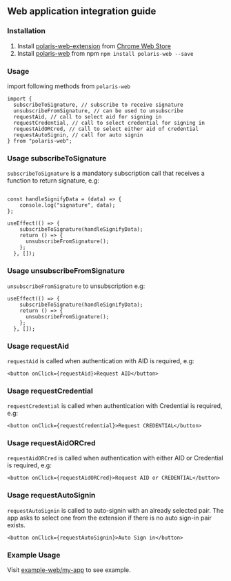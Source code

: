 ## Web application integration guide

### Installation

1. Install [polaris-web-extension](FUTURE_DEPLOYED_EXTENSION_LINK) from [Chrome Web Store](https://chromewebstore.google.com/category/extensions)
2. Install [polaris-web](https://www.npmjs.com/package/polaris-web) from npm
`npm install polaris-web --save`

### Usage
import following methods from `polaris-web`

```
import {
  subscribeToSignature, // subscribe to receive signature
  unsubscribeFromSignature, // can be used to unsubscribe
  requestAid, // call to select aid for signing in
  requestCredential, // call to select credential for signing in
  requestAidORCred, // call to select either aid of credential
  requestAutoSignin, // call for auto signin
} from "polaris-web";
```

### Usage subscribeToSignature
`subscribeToSignature` is a mandatory subscription call that receives a function to return signature, e.g:
```

const handleSignifyData = (data) => {
    console.log("signature", data);
};

useEffect(() => {
    subscribeToSignature(handleSignifyData);
    return () => {
      unsubscribeFromSignature();
    };
  }, []);
```

### Usage unsubscribeFromSignature
`unsubscribeFromSignature` to unsubscription e.g:
```
useEffect(() => {
    subscribeToSignature(handleSignifyData);
    return () => {
      unsubscribeFromSignature();
    };
  }, []);
```

### Usage requestAid
`requestAid` is called when authentication with AID is required, e.g:
```
<button onClick={requestAid}>Request AID</button>
```

### Usage requestCredential
`requestCredential` is called when authentication with Credential is required, e.g:
```
<button onClick={requestCredential}>Request CREDENTIAL</button>
```

### Usage requestAidORCred
`requestAidORCred` is called when authentication with either AID or Credential is required, e.g:
```
<button onClick={requestAidORCred}>Request AID or CREDENTIAL</button>
```

### Usage requestAutoSignin
`requestAutoSignin` is called to auto-signin with an already selected pair. The app asks to select one from the extension if there is no auto sign-in pair exists. 
```
<button onClick={requestAutoSignin}>Auto Sign in</button>  
```

### Example Usage
Visit [example-web/my-app](./example-web/my-app/src/App.js) to see example.

